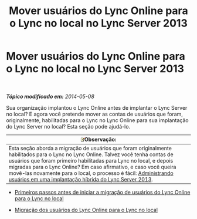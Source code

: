 ﻿---
title: Mover usuários do Lync Online para o Lync no local no Lync Server 2013
TOCTitle: Mover usuários do Lync Online para o Lync no local no Lync Server 2013
ms:assetid: 55733bb5-6742-4daf-8db5-1c5df86f4cea
ms:mtpsurl: https://technet.microsoft.com/pt-br/library/Dn689117(v=OCS.15)
ms:contentKeyID: 62247358
ms.date: 06/02/2017
mtps_version: v=OCS.15
ms.translationtype: HT
---

# Mover usuários do Lync Online para o Lync no local no Lync Server 2013

 

_**Tópico modificado em:** 2014-05-08_

Sua organização implantou o Lync Online antes de implantar o Lync Server no local? E agora você pretende mover as contas de usuários que foram, originalmente, habilitadas para o Lync no Lync Online para sua implantação do Lync Server no local? Esta seção pode ajudá-lo.

<table>
<thead>
<tr class="header">
<th><img src="images/Gg425756.note(OCS.15).gif" title="note" alt="note" />Observação:</th>
</tr>
</thead>
<tbody>
<tr class="odd">
<td>Esta seção aborda a migração de usuários que foram originalmente habilitados para o Lync no Lync Online. Talvez você tenha contas de usuários que foram primeiro habilitadas para Lync no local, e depois migradas para o Lync Online? Em caso afirmativo, e caso você queira movê-las novamente para o local, o processo é fácil: <a href="lync-server-2013-administering-users-in-a-hybrid-deployment.md">Administrando usuários em uma implantação híbrida do Lync Server 2013</a>.</td>
</tr>
</tbody>
</table>


  - [Primeiros passos antes de iniciar a migração de usuários do Lync Online para o Lync no local](lync-server-2013-first-steps-before-you-start-migrating-users-from-lync-online-to-lync-on-premises.md)

  - [Migração dos usuários do Lync Online para o Lync no local](lync-server-2013-migrating-lync-online-users-to-lync-on-premises.md)

